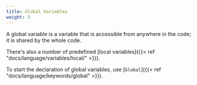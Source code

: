 ```yaml
---
title: Global Variables
weight: 5
---
```


A global variable is a variable that is accessible from anywhere in the code; it is shared by the whole code.

There's also a number of predefined [local variables]({{< ref "docs/language/variables/local/" >}}).

To start the declaration of global variables, use [`Global`]({{< ref "docs/language/keywords/global" >}}).

